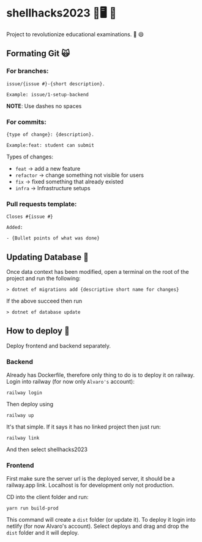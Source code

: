 # shellhacks2023 🐚🖥️ 🤖

Project to revolutionize educational examinations. 📝 😄

## Formating Git 🙀

### For branches:

    issue/{issue #}-{short description}.

    Example: issue/1-setup-backend

**NOTE**: Use dashes no spaces

### For commits:

    {type of change}: {description}. 
    
    Example:feat: student can submit

Types of changes:

- `feat` -> add a new feature
- `refactor` -> change something not visible for users
- `fix` -> fixed something that already existed
- `infra` -> Infrastructure setups

### Pull requests template:

    Closes #{issue #}

    Added:

    - {Bullet points of what was done}

## Updating Database 💾

Once data context has been modified, open a terminal on the root of the project and run the following:

    > dotnet ef migrations add {descriptive short name for changes}

If the above succeed then run

    > dotnet ef database update

## How to deploy 🚀

Deploy frontend and backend separately.

### Backend

Already has Dockerfile, therefore only thing to do is to deploy it on railway. Login into railway (for now only `Alvaro's` account):

    railway login

Then deploy using

    railway up

It's that simple. If it says it has no linked project then just run:

    railway link

And then select shellhacks2023

### Frontend

First make sure the server url is the deployed server, it should be a railway.app link. Localhost is for development only not production.

CD into the client folder and run:

    yarn run build-prod

This command will create a `dist` folder (or update it). To deploy it login into netlify (for now Alvaro's account). Select deploys and drag and drop the `dist` folder and it will deploy.
